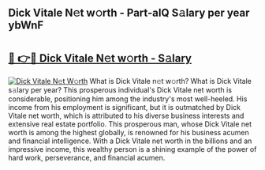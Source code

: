 ## Dick Vitale N𝚎t w𝚘rth - Part-aIQ S𝚊lary per year ybWnF

# <h2><a href="http://gc2m71q.nevu.top/?p=Dick+Vitale">🔗 👉🔴 Dick Vitale N𝚎t w𝚘rth - S𝚊lary</a></h2>

[![Dick Vitale N𝚎t W𝚘rth](https://i.imgur.com/Oavwk0R.jpeg)](http://gc2m71q.nevu.top/?p=Dick+Vitale)
What is Dick Vitale n𝚎t w𝚘rth? What is Dick Vitale s𝚊lary per year?
This prosperous individual's Dick Vitale net worth is considerable, positioning him among the industry's most well-heeled. His income from his employment is significant, but it is outmatched by Dick Vitale net worth, which is attributed to his diverse business interests and extensive real estate portfolio. This prosperous man, whose Dick Vitale net worth is among the highest globally, is renowned for his business acumen and financial intelligence. With a Dick Vitale net worth in the billions and an impressive income, this wealthy person is a shining example of the power of hard work, perseverance, and financial acumen.
